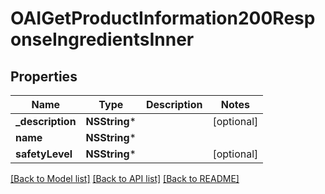 # OAIGetProductInformation200ResponseIngredientsInner

## Properties
Name | Type | Description | Notes
------------ | ------------- | ------------- | -------------
**_description** | **NSString*** |  | [optional] 
**name** | **NSString*** |  | 
**safetyLevel** | **NSString*** |  | [optional] 

[[Back to Model list]](../README.md#documentation-for-models) [[Back to API list]](../README.md#documentation-for-api-endpoints) [[Back to README]](../README.md)


